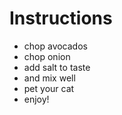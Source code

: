 # Instructions


- chop avocados
- chop onion
- add salt to taste
- and mix well
- pet your cat
- enjoy!

